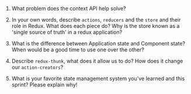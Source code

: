 1. What problem does the context API help solve?


2. In your own words, describe `actions`, `reducers` and the `store` and their role in Redux. What does each piece do? Why is the store known as a 'single source of truth' in a redux application?


3. What is the difference between Application state and Component state? When would be a good time to use one over the other?


4. Describe `redux-thunk`, what does it allow us to do? How does it change our `action-creators`?


5. What is your favorite state management system you've learned and this sprint? Please explain why!
